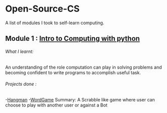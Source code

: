 # Open-Source-CS
A list of modules I took to self-learn computing. 

## Module 1 : [Intro to Computing with python](https://ocw.mit.edu/courses/electrical-engineering-and-computer-science/6-0001-introduction-to-computer-science-and-programming-in-python-fall-2016/)

###### What I learnt:
An understanding of the role computation can play in solving problems and becoming confident to write programs to accomplish useful task.

###### Projects done :
-[Hangman](https://github.com/ExtremelySunnyYK/hangman-python)
-[WordGame](https://github.com/ExtremelySunnyYK/Open-Source-CS/tree/master/Module%201%20Project/WordGame)
Summary: A Scrabble like game where user can choose to play with another user or against a Bot
